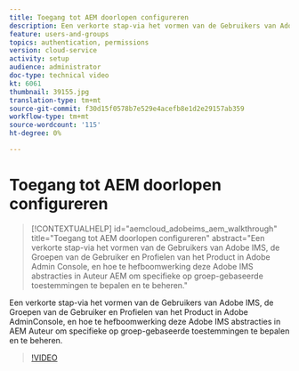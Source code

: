```yaml
---
title: Toegang tot AEM doorlopen configureren
description: Een verkorte stap-via het vormen van de Gebruikers van Adobe IMS, de Groepen van de Gebruiker en Profielen van het Product in Adobe AdminConsole, en hoe te hefboomwerking deze Adobe IMS abstracties in AEM Auteur om specifieke op groep-gebaseerde toestemmingen te bepalen en te beheren.
feature: users-and-groups
topics: authentication, permissions
version: cloud-service
activity: setup
audience: administrator
doc-type: technical video
kt: 6061
thumbnail: 39155.jpg
translation-type: tm+mt
source-git-commit: f30d15f0578b7e529e4acefb8e1d2e29157ab359
workflow-type: tm+mt
source-wordcount: '115'
ht-degree: 0%

---
```



# Toegang tot AEM doorlopen configureren

>[!CONTEXTUALHELP]
>id="aemcloud_adobeims_aem_walkthrough"
>title="Toegang tot AEM doorlopen configureren"
>abstract="Een verkorte stap-via het vormen van de Gebruikers van Adobe IMS, de Groepen van de Gebruiker en Profielen van het Product in Adobe Admin Console, en hoe te hefboomwerking deze Adobe IMS abstracties in Auteur AEM om specifieke op groep-gebaseerde toestemmingen te bepalen en te beheren."

Een verkorte stap-via het vormen van de Gebruikers van Adobe IMS, de Groepen van de Gebruiker en Profielen van het Product in Adobe AdminConsole, en hoe te hefboomwerking deze Adobe IMS abstracties in AEM Auteur om specifieke op groep-gebaseerde toestemmingen te bepalen en te beheren.

>[!VIDEO](https://video.tv.adobe.com/v/39155/?quality=12&learn=on)
